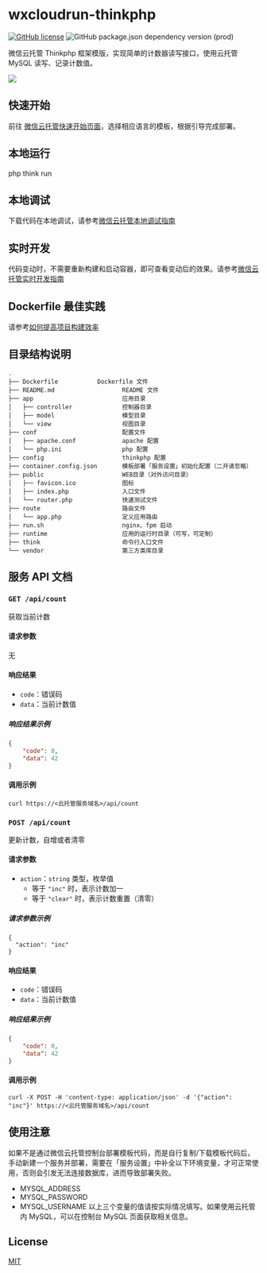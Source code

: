 # wxcloudrun-thinkphp

[![GitHub license](https://img.shields.io/github/license/WeixinCloud/wxcloudrun-express)](https://github.com/WeixinCloud/wxcloudrun-express)
![GitHub package.json dependency version (prod)](https://img.shields.io/badge/php-7.3-green)

微信云托管 Thinkphp 框架模版，实现简单的计数器读写接口，使用云托管 MySQL 读写、记录计数值。

![](https://qcloudimg.tencent-cloud.cn/raw/be22992d297d1b9a1a5365e606276781.png)

## 快速开始

前往 [微信云托管快速开始页面](https://developers.weixin.qq.com/miniprogram/dev/wxcloudrun/src/basic/guide.html)，选择相应语言的模板，根据引导完成部署。

## 本地运行

php think run

## 本地调试

下载代码在本地调试，请参考[微信云托管本地调试指南](https://developers.weixin.qq.com/miniprogram/dev/wxcloudrun/src/guide/debug/)

## 实时开发

代码变动时，不需要重新构建和启动容器，即可查看变动后的效果。请参考[微信云托管实时开发指南](https://developers.weixin.qq.com/miniprogram/dev/wxcloudrun/src/guide/debug/dev.html)

## Dockerfile 最佳实践

请参考[如何提高项目构建效率](https://developers.weixin.qq.com/miniprogram/dev/wxcloudrun/src/scene/build/speed.html)

## 目录结构说明

```
.
├── Dockerfile           Dockerfile 文件
├── README.md                   README 文件
├── app                         应用目录
│   ├── controller              控制器目录
│   ├── model                   模型目录
│   └── view                    视图目录
├── conf                        配置文件
│   ├── apache.conf             apache 配置
│   └── php.ini                 php 配置
├── config                      thinkphp 配置
├── container.config.json       模板部署「服务设置」初始化配置（二开请忽略）
├── public                      WEB目录（对外访问目录）
│   ├── favicon.ico             图标
│   ├── index.php               入口文件
│   └── router.php              快速测试文件
├── route                       路由文件
│   └── app.php                 定义应用路由
├── run.sh                      nginx、fpm 启动
├── runtime                     应用的运行时目录（可写，可定制）
├── think                       命令行入口文件
└── vendor                      第三方类库目录
```

## 服务 API 文档

### `GET /api/count`

获取当前计数

#### 请求参数

无

#### 响应结果

-   `code`：错误码
-   `data`：当前计数值

##### 响应结果示例

```json
{
	"code": 0,
	"data": 42
}
```

#### 调用示例

```
curl https://<云托管服务域名>/api/count
```

### `POST /api/count`

更新计数，自增或者清零

#### 请求参数

-   `action`：`string` 类型，枚举值
    -   等于 `"inc"` 时，表示计数加一
    -   等于 `"clear"` 时，表示计数重置（清零）

##### 请求参数示例

```
{
  "action": "inc"
}
```

#### 响应结果

-   `code`：错误码
-   `data`：当前计数值

##### 响应结果示例

```json
{
	"code": 0,
	"data": 42
}
```

#### 调用示例

```
curl -X POST -H 'content-type: application/json' -d '{"action": "inc"}' https://<云托管服务域名>/api/count
```

## 使用注意

如果不是通过微信云托管控制台部署模板代码，而是自行复制/下载模板代码后，手动新建一个服务并部署，需要在「服务设置」中补全以下环境变量，才可正常使用，否则会引发无法连接数据库，进而导致部署失败。

-   MYSQL_ADDRESS
-   MYSQL_PASSWORD
-   MYSQL_USERNAME
    以上三个变量的值请按实际情况填写。如果使用云托管内 MySQL，可以在控制台 MySQL 页面获取相关信息。

## License

[MIT](./LICENSE)
